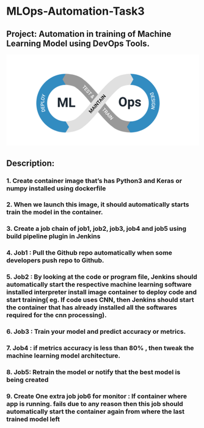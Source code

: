# MLOps-Automation-Task3
## Project: Automation in training of Machine Learning Model using DevOps Tools.

![](images/0.png)

## Description:
### 1. Create container image that’s has Python3 and Keras or numpy  installed  using dockerfile 
### 2. When we launch this image, it should automatically starts train the model in the container.
### 3. Create a job chain of job1, job2, job3, job4 and job5 using build pipeline plugin in Jenkins 
### 4.  Job1 : Pull  the Github repo automatically when some developers push repo to Github.
### 5.  Job2 : By looking at the code or program file, Jenkins should automatically start the respective machine learning software installed interpreter install image container to deploy code  and start training( eg. If code uses CNN, then Jenkins should start the container that has already installed all the softwares required for the cnn processing).
### 6. Job3 : Train your model and predict accuracy or metrics.
### 7. Job4 : if metrics accuracy is less than 80%  , then tweak the machine learning model architecture.
### 8. Job5: Retrain the model or notify that the best model is being created
### 9. Create One extra job job6 for monitor : If container where app is running. fails due to any reason then this job should automatically start the container again from where the last trained model left
